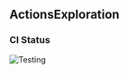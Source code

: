 
## ActionsExploration

### CI Status

![Testing](https://github.com/cs220s25/rivera_cicd/actions/workflows/run_tests.yml/badge.svg)


